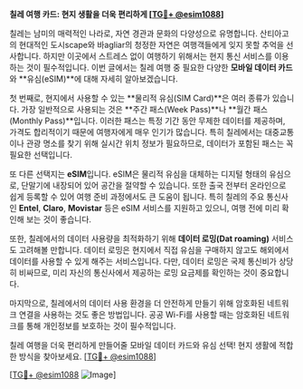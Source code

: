 **칠레 여행 카드: 현지 생활을 더욱 편리하게 [[TG💪+ @esim1088](https://t.me/s/esim1088)]**

칠레는 남미의 매력적인 나라로, 자연 경관과 문화의 다양성으로 유명합니다. 산티아고의 현대적인 도시scape와 바agliar의 청정한 자연은 여행객들에게 잊지 못할 추억을 선사합니다. 하지만 이곳에서 스트레스 없이 여행하기 위해서는 현지 통신 서비스를 이용하는 것이 필수적입니다. 이번 글에서는 칠레 여행 중 필요한 다양한 **모바일 데이터 카드**와 **유심(eSIM)**에 대해 자세히 알아보겠습니다.

첫 번째로, 현지에서 사용할 수 있는 **물리적 유심(SIM Card)**은 여러 종류가 있습니다. 가장 일반적으로 사용되는 것은 **주간 패스(Week Pass)**나 **월간 패스(Monthly Pass)**입니다. 이러한 패스는 특정 기간 동안 무제한 데이터를 제공하며, 가격도 합리적이기 때문에 여행자에게 매우 인기가 많습니다. 특히 칠레에서는 대중교통이나 관광 명소를 찾기 위해 실시간 위치 정보가 필요하므로, 데이터가 포함된 패스는 꼭 필요한 선택입니다.

또 다른 선택지는 **eSIM**입니다. eSIM은 물리적 유심을 대체하는 디지털 형태의 유심으로, 단말기에 내장되어 있어 공간을 절약할 수 있습니다. 또한 출국 전부터 온라인으로 쉽게 등록할 수 있어 여행 준비 과정에서도 큰 도움이 됩니다. 특히 칠레의 주요 통신사인 **Entel**, **Claro**, **Movistar** 등은 eSIM 서비스를 지원하고 있으니, 여행 전에 미리 확인해 보는 것이 좋습니다.

또한, 칠레에서의 데이터 사용량을 최적화하기 위해 **데이터 로밍(Dat roaming)** 서비스도 고려해볼 만합니다. 데이터 로밍은 현지에서 직접 유심을 구매하지 않고도 해외에서 데이터를 사용할 수 있게 해주는 서비스입니다. 다만, 데이터 로밍은 국제 통신비가 상당히 비싸므로, 미리 자신의 통신사에서 제공하는 로밍 요금제를 확인하는 것이 중요합니다.

마지막으로, 칠레에서의 데이터 사용 환경을 더 안전하게 만들기 위해 암호화된 네트워크 연결을 사용하는 것도 좋은 방법입니다. 공공 Wi-Fi를 사용할 때는 암호화된 네트워크를 통해 개인정보를 보호하는 것이 필수적입니다.

칠레 여행을 더욱 편리하게 만들어줄 모바일 데이터 카드와 유심 선택! 현지 생활에 적합한 방식을 찾아보세요. [[TG💪+ @esim1088](https://t.me/s/esim1088)]

[[TG💪+ @esim1088](https://t.me/s/esim1088) ![Image](https://i.postimg.cc/Y0z9fWf4/image.png)]
